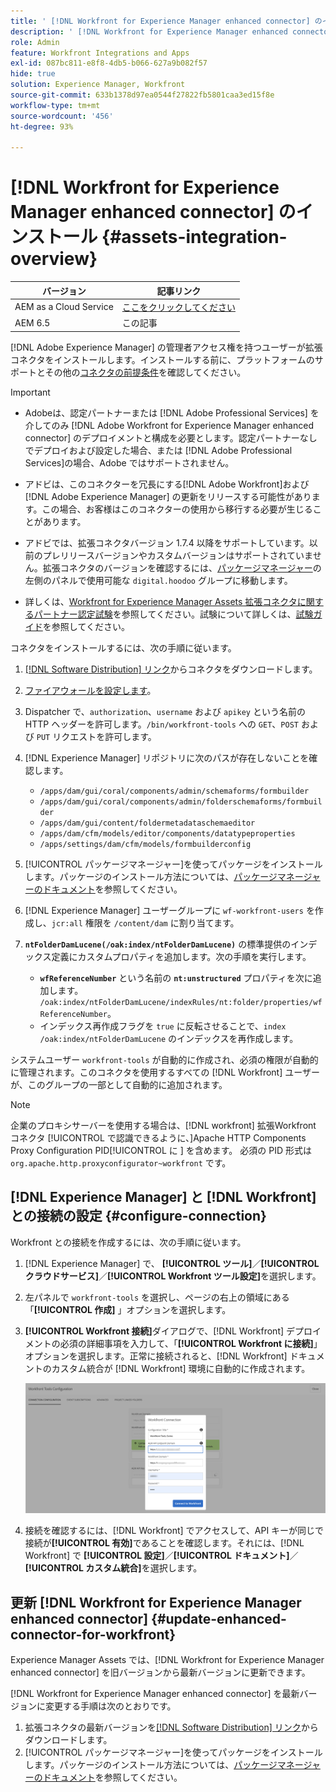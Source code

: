 ```yaml
---
title: ' [!DNL Workfront for Experience Manager enhanced connector] のインストール'
description: ' [!DNL Workfront for Experience Manager enhanced connector] のインストール'
role: Admin
feature: Workfront Integrations and Apps
exl-id: 087bc811-e8f8-4db5-b066-627a9b082f57
hide: true
solution: Experience Manager, Workfront
source-git-commit: 633b1378d97ea0544f27822fb5801caa3ed15f8e
workflow-type: tm+mt
source-wordcount: '456'
ht-degree: 93%

---
```


# [!DNL Workfront for Experience Manager enhanced connector] のインストール  {#assets-integration-overview}

| バージョン | 記事リンク |
| -------- | ---------------------------- |
| AEM as a Cloud Service | [ここをクリックしてください](https://experienceleague.adobe.com/docs/experience-manager-cloud-service/content/assets/integrations/workfront-connector-install.html?lang=ja) |
| AEM 6.5 | この記事 |

[!DNL Adobe Experience Manager] の管理者アクセス権を持つユーザーが拡張コネクタをインストールします。インストールする前に、プラットフォームのサポートとその他の[コネクタの前提条件](https://one.workfront.com/s/csh?context=2467&pubname=the-new-workfront-experience)を確認してください。

>[!IMPORTANT]
>
>* Adobeは、認定パートナーまたは [!DNL Adobe Professional Services] を介してのみ [!DNL Adobe Workfront for Experience Manager enhanced connector] のデプロイメントと構成を必要とします。認定パートナーなしでデプロイおよび設定した場合、または [!DNL Adobe Professional Services]の場合、Adobe ではサポートされません。
>
>* アドビは、このコネクターを冗長にする[!DNL Adobe Workfront]および [!DNL Adobe Experience Manager] の更新をリリースする可能性があります。この場合、お客様はこのコネクターの使用から移行する必要が生じることがあります。
>
>* アドビでは、拡張コネクタバージョン 1.7.4 以降をサポートしています。以前のプレリリースバージョンやカスタムバージョンはサポートされていません。拡張コネクタのバージョンを確認するには、[パッケージマネージャー](https://experienceleague.adobe.com/docs/experience-manager-65/administering/contentmanagement/package-manager.html?lang=ja)の左側のパネルで使用可能な `digital.hoodoo` グループに移動します。
>
>* 詳しくは、[Workfront for Experience Manager Assets 拡張コネクタに関するパートナー認定試験](https://solutionpartners.adobe.com/solution-partners/home/applications/experience_cloud/workfront/journey/dev_core.html)を参照してください。試験について詳しくは、[試験ガイド](https://express.adobe.com/page/Tc7Mq6zLbPFy8/)を参照してください。

コネクタをインストールするには、次の手順に従います。

1. [[!DNL Software Distribution] リンク](https://experience.adobe.com/#/downloads/content/software-distribution/en/aem.html?package=/content/software-distribution/en/details.html/content/dam/aem/public/adobe/packages/cq650/product/assets/workfront-tools.ui.apps.zip)からコネクタをダウンロードします。
1. [ファイアウォールを設定します](https://one.workfront.com/s/document-item?bundleId=the-new-workfront-experience&topicId=Content%2FAdministration_and_Setup%2FGet_started-WF_administration%2Fconfigure-your-firewall.html)。
1. Dispatcher で、`authorization`、`username` および `apikey` という名前の HTTP ヘッダーを許可します。`/bin/workfront-tools` への `GET`、`POST` および `PUT` リクエストを許可します。
1. [!DNL Experience Manager] リポジトリに次のパスが存在しないことを確認します。

   * `/apps/dam/gui/coral/components/admin/schemaforms/formbuilder`
   * `/apps/dam/gui/coral/components/admin/folderschemaforms/formbuilder`
   * `/apps/dam/gui/content/foldermetadataschemaeditor`
   * `/apps/dam/cfm/models/editor/components/datatypeproperties`
   * `/apps/settings/dam/cfm/models/formbuilderconfig`

1. [!UICONTROL パッケージマネージャー]を使ってパッケージをインストールします。パッケージのインストール方法については、[パッケージマネージャーのドキュメント](/help/sites-administering/package-manager.md)を参照してください。
1. [!DNL Experience Manager] ユーザーグループに `wf-workfront-users` を作成し、`jcr:all` 権限を `/content/dam` に割り当てます。
1. **`ntFolderDamLucene(/oak:index/ntFolderDamLucene)`** の標準提供のインデックス定義にカスタムプロパティを追加します。次の手順を実行します。
   * **`wfReferenceNumber`** という名前の **`nt:unstructured`** プロパティを次に追加します。
     `/oak:index/ntFolderDamLucene/indexRules/nt:folder/properties/wfReferenceNumber`。
   * インデックス再作成フラグを `true` に反転させることで、`index /oak:index/ntFolderDamLucene` のインデックスを再作成します。

システムユーザー `workfront-tools` が自動的に作成され、必須の権限が自動的に管理されます。このコネクタを使用するすべての [!DNL Workfront] ユーザーが、このグループの一部として自動的に追加されます。

>[!NOTE]
>
> 企業のプロキシサーバーを使用する場合は、[!DNL workfront] 拡張Workfront コネクタ [!UICONTROL  で認識できるように、]Apache HTTP Components Proxy Configuration PID[!UICONTROL  に ] を含めます。 必須の PID 形式は `org.apache.http.proxyconfigurator~workfront` です。

## [!DNL Experience Manager] と [!DNL Workfront] との接続の設定 {#configure-connection}

Workfront との接続を作成するには、次の手順に従います。

1. [!DNL Experience Manager] で、 **[!UICONTROL ツール]**／**[!UICONTROL クラウドサービス]**／**[!UICONTROL Workfront ツール設定]**&#x200B;を選択します。

1. 左パネルで `workfront-tools` を選択し、ページの右上の領域にある「**[!UICONTROL 作成]** 」オプションを選択します。

1. **[!UICONTROL Workfront 接続]**&#x200B;ダイアログで、[!DNL Workfront] デプロイメントの必須の詳細事項を入力して、「**[!UICONTROL Workfront に接続]**」オプションを選択します。正常に接続されると、[!DNL Workfront] ドキュメントのカスタム統合が [!DNL Workfront] 環境に自動的に作成されます。

   ![接続：[!DNL Experience Manager] と [!DNL Workfront]](/help/assets/assets/wf-connection-config.png)

1. 接続を確認するには、[!DNL Workfront] でアクセスして、API キーが同じで接続が&#x200B;**[!UICONTROL 有効]**&#x200B;であることを確認します。それには、[!DNL Workfront] で **[!UICONTROL 設定]**／**[!UICONTROL ドキュメント]**／**[!UICONTROL カスタム統合]**&#x200B;を選択します。

## 更新 [!DNL Workfront for Experience Manager enhanced connector] {#update-enhanced-connector-for-workfront}

Experience Manager Assets では、[!DNL Workfront for Experience Manager enhanced connector] を旧バージョンから最新バージョンに更新できます。

[!DNL Workfront for Experience Manager enhanced connector] を最新バージョンに変更する手順は次のとおりです。

1. 拡張コネクタの最新バージョンを[[!DNL Software Distribution] リンク](https://experience.adobe.com/#/downloads/content/software-distribution/en/aem.html?package=/content/software-distribution/en/details.html/content/dam/aem/public/adobe/packages/cq650/product/assets/workfront-tools.ui.apps.zip)からダウンロードします。
1. [!UICONTROL パッケージマネージャー]を使ってパッケージをインストールします。パッケージのインストール方法については、[パッケージマネージャーのドキュメント](/help/sites-administering/package-manager.md)を参照してください。
